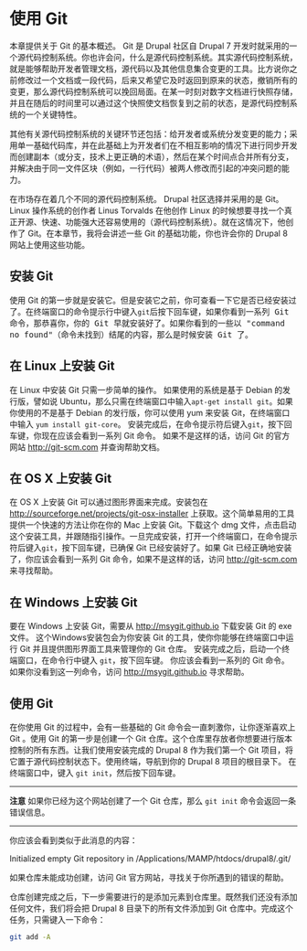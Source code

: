 # 使用 Git

本章提供关于 Git 的基本概述。 Git 是 Drupal 社区自 Drupal 7 开发时就采用的一个源代码控制系统。你也许会问，什么是源代码控制系统。其实源代码控制系统，就是能够帮助开发者管理文档，源代码以及其他信息集合变更的工具。比方说你之前修改过一个文档或一段代码，后来又希望它及时返回到原来的状态，撤销所有的变更，那么源代码控制系统可以挽回局面。在某一时刻对数字文档进行快照存储，并且在随后的时间里可以通过这个快照使文档恢复到之前的状态，是源代码控制系统的一个关键特性。

其他有关源代码控制系统的关键环节还包括：给开发者或系统分发变更的能力；采用单一基础代码库，并在此基础上为开发者们在不相互影响的情况下进行同步开发而创建副本（或分支，技术上更正确的术语），然后在某个时间点合并所有分支，并解决由于同一文件区块（例如，一行代码）被两人修改而引起的冲突问题的能力。

在市场存在着几个不同的源代码控制系统。 Drupal 社区选择并采用的是 Git。Linux 操作系统的创作者 Linus Torvalds 在他创作 Linux 的时候想要寻找一个真正开源、快速、功能强大还容易使用的（源代码控制系统）。就在这情况下，他创作了 Git。在本章节，我将会讲述一些 Git 的基础功能，你也许会你的 Drupal 8 网站上使用这些功能。

## 安装 Git


使用 Git 的第一步就是安装它。但是安装它之前，你可查看一下它是否已经安装过了。在终端窗口的命令提示行中键入`git`后按下<kbd>回车键</kdd>，如果你看到一系列 Git 命令，那恭喜你，你的 Git 早就安装好了。如果你看到的一些以 "command no found"（命令未找到）结尾的内容，那么是时候安装 Git 了。

## 在 Linux 上安装 Git

在 Linux 中安装 Git 只需一步简单的操作。 如果使用的系统是基于 Debian 的发行版，譬如说 Ubuntu，那么只需在终端窗口中输入`apt-get install git`。如果你使用的不是基于 Debian 的发行版，你可以使用 yum 来安装 Git，在终端窗口中输入 `yum install git-core`。 安装完成后，在命令提示符后键入`git`，按下<kbd>回车键</kbd>，你现在应该会看到一系列 Git 命令。 如果不是这样的话，访问 Git 的官方网站 http://git-scm.com 并查询帮助文档。

## 在 OS X 上安装 Git

在 OS X 上安装 Git 可以通过图形界面来完成。安装包在 http://sourceforge.net/projects/git-osx-installer 上获取。这个简单易用的工具提供一个快速的方法让你在你的 Mac 上安装 Git。下载这个 dmg 文件，点击启动这个安装工具，并跟随指引操作。一旦完成安装，打开一个终端窗口，在命令提示符后键入`git`，按下<kbd>回车键</kbd>，已确保 Git 已经安装好了。如果 Git 已经正确地安装了，你应该会看到一系列 Git 命令，如果不是这样的话，访问 http://git-scm.com 来寻找帮助。

## 在 Windows 上安装 Git

要在 Windows 上安装 Git，需要从 http://msygit.github.io 下载安装 Git 的 exe 文件。 这个Windows安装包会为你安装 Git 的工具，使你你能够在终端窗口中运行 Git 并且提供图形界面工具来管理你的 Git 仓库。 安装完成之后，启动一个终端窗口，在命令行中键入 `git`，按下<kbd>回车键</kbd>。 你应该会看到一系列的 Git 命令。 如果你没看到这一列命令，访问 http://msygit.github.io 寻求帮助。

## 使用 Git

在你使用 Git 的过程中，会有一些基础的 Git 命令会一直刺激你，让你逐渐喜欢上 Git 。使用 Git 的第一步是创建一个 Git 仓库。这个仓库里存放者你想要进行版本控制的所有东西。让我们使用安装完成的 Drupal 8 作为我们第一个 Git 项目，将它置于源代码控制状态下。使用终端，导航到你的 Drupal 8 项目的根目录下。 在终端窗口中，键入 `git init`，然后按下<kbd>回车键</kbd>。

------

**注意** 如果你已经为这个网站创建了一个 Git 仓库，那么 `git init` 命令会返回一条错误信息。

------

你应该会看到类似于此消息的内容：

Initialized empty Git repository in /Applications/MAMP/htdocs/drupal8/.git/

如果仓库未能成功创建，访问 Git 官方网站，寻找关于你所遇到的错误的帮助。

仓库创建完成之后，下一步需要进行的是添加元素到仓库里。既然我们还没有添加任何文件，我们将会把 Drupal 8 目录下的所有文件添加到 Git 仓库中。完成这个任务，只需键入一下命令：

```bash
git add -A
```



